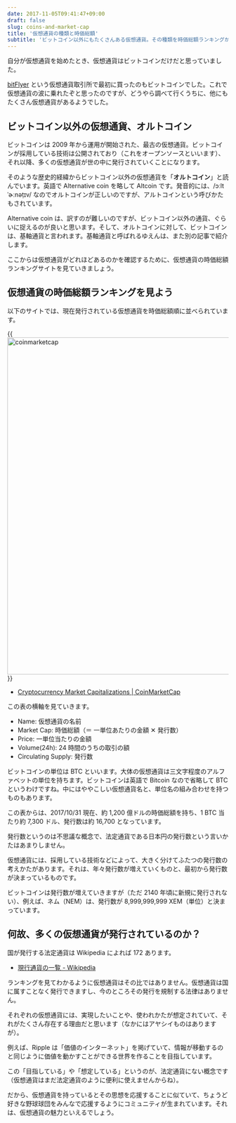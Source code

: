 ```yaml
---
date: 2017-11-05T09:41:47+09:00
draft: false
slug: coins-and-market-cap
title: '仮想通貨の種類と時価総額'
subtitle: 'ビットコイン以外にもたくさんある仮想通貨。その種類を時価総額ランキングから見ていきましょう。'
---
```


自分が仮想通貨を始めたとき、仮想通貨はビットコインだけだと思っていました。

<a href="https://bitflyer.jp?bf=hus1mkdt" target="_blank">bitFlyer</a> という仮想通貨取引所で最初に買ったのもビットコインでした。これで仮想通貨の波に乗れたぞと思ったのですが、どうやら調べて行くうちに、他にもたくさん仮想通貨があるようでした。

## ビットコイン以外の仮想通貨、オルトコイン

ビットコインは 2009 年から運用が開始された、最古の仮想通貨。ビットコインが採用している技術は公開されており（これをオープンソースといいます）、それ以降、多くの仮想通貨が世の中に発行されていくことになります。

そのような歴史的経緯からビットコイン以外の仮想通貨を「**オルトコイン**」と読んでいます。英語で Alternative coin を略して Altcoin です。発音的には、/ɔːltˈɚːnəṭɪv/ なのでオルトコインが正しいのですが、アルトコインという呼びかたもされています。

Alternative coin は、訳すのが難しいのですが、ビットコイン以外の通貨、ぐらいに捉えるのが良いと思います。そして、オルトコインに対して、ビットコインは、基軸通貨と言われます。基軸通貨と呼ばれるゆえんは、また別の記事で紹介します。

ここからは仮想通貨がどれほどあるのかを確認するために、仮想通貨の時価総額ランキングサイトを見ていきましょう。

## 仮想通貨の時価総額ランキングを見よう

以下のサイトでは、現在発行されている仮想通貨を時価総額順に並べられています。

{{<img src="/images/2017/11/cryptocurrency-market-capitalizations.png" width="1024" height="768" alt="coinmarketcap" href="https://coinmarketcap.com/">}}

- [Cryptocurrency Market Capitalizations | CoinMarketCap](https://coinmarketcap.com/)

この表の横軸を見ていきます。

- Name: 仮想通貨の名前
- Market Cap: 時価総額（＝ 一単位あたりの金額 ✕ 発行数）
- Price: 一単位当たりの金額
- Volume(24h): 24 時間のうちの取引の額
- Circulating Supply: 発行数

ビットコインの単位は BTC といいます。大体の仮想通貨は三文字程度のアルファベットの単位を持ちます。ビットコインは英語で Bitcoin なので省略して BTC というわけですね。中にはややこしい仮想通貨名と、単位名の組み合わせを持つものもあります。

この表からは、2017/10/31 現在、約 1,200 億ドルの時価総額を持ち、1 BTC 当たり約 7,300 ドル、発行数は約 16,700 となっています。

発行数というのは不思議な概念で、法定通貨である日本円の発行数という言いかたはあまりしません。

仮想通貨には、採用している技術などによって、大きく分けてふたつの発行数の考えかたがあります。それは、年々発行数が増えていくものと、最初から発行数が決まっているものです。

ビットコインは発行数が増えていきますが（ただ 2140 年頃に新規に発行されない）、例えば、ネム（NEM）は、発行数が 8,999,999,999 XEM（単位）と決まっています。

## 何故、多くの仮想通貨が発行されているのか？

国が発行する法定通貨は Wikipedia によれば 172 あります。

- [現行通貨の一覧 - Wikipedia](https://ja.wikipedia.org/wiki/%E7%8F%BE%E8%A1%8C%E9%80%9A%E8%B2%A8%E3%81%AE%E4%B8%80%E8%A6%A7)

ランキングを見てわかるように仮想通貨はその比ではありません。仮想通貨は国に属すことなく発行できますし、今のところその発行を規制する法律はありません。

それぞれの仮想通貨には、実現したいことや、使われかたが想定されていて、それがたくさん存在する理由だと思います（なかにはアヤシイものはありますが）。

例えば、Ripple は「価値のインターネット」を掲げていて、情報が移動するのと同じように価値を動かすことができる世界を作ることを目指しています。

この「目指している」や「想定している」というのが、法定通貨にない概念です（仮想通貨はまだ法定通貨のように便利に使えませんからね）。

だから、仮想通貨を持っているとその思想を応援することに似ていて、ちょうど好きな野球球団をみんなで応援するようにコミュニティが生まれています。それは、仮想通貨の魅力といえるでしょう。
